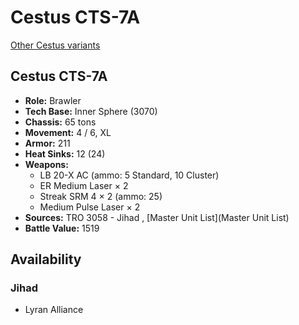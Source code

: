 # Cestus CTS-7A 

[Other Cestus variants](../cestus.md) 

## Cestus CTS-7A 

- **Role:** Brawler 
- **Tech Base:** Inner Sphere (3070) 
- **Chassis:** 65 tons 
- **Movement:** 4 / 6, XL 
- **Armor:** 211 
- **Heat Sinks:** 12 (24) 
- **Weapons:** 
  - LB 20-X AC (ammo: 5 Standard, 10 Cluster) 
  - ER Medium Laser × 2 
  - Streak SRM 4 × 2 (ammo: 25) 
  - Medium Pulse Laser × 2 
- **Sources:** TRO 3058 - Jihad , [Master Unit List](Master Unit List) 
- **Battle Value:** 1519 

## Availability 

### Jihad 

- Lyran Alliance 

